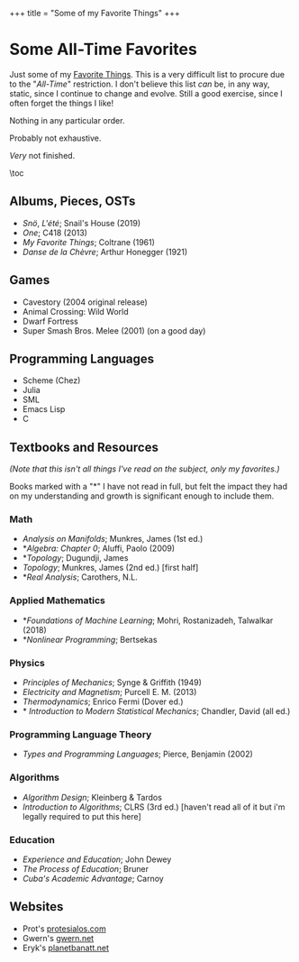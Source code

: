 +++
title = "Some of my Favorite Things"
+++

# Some All-Time Favorites

Just some of my [Favorite
Things](https://www.youtube.com/watch?v=UlFNy9iWrpE). This is a very
difficult list to procure due to the "*All-Time*" restriction. I don't
believe this list *can* be, in any way, static, since I continue to
change and evolve. Still a good exercise, since I often forget the
things I like!

Nothing in any particular order.

Probably not exhaustive.

*Very* not finished.

\toc 

## Albums, Pieces, OSTs
- *Snö*, *L'été*; Snail's House (2019)
- *One*; C418 (2013)
- *My Favorite Things*; Coltrane (1961)
- *Danse de la Chèvre*; Arthur Honegger (1921)

## Games
- Cavestory (2004 original release)
- Animal Crossing: Wild World
- Dwarf Fortress
- Super Smash Bros. Melee (2001) (on a good day)

## Programming Languages 
- Scheme (Chez)
- Julia
- SML
- Emacs Lisp
- C

## Textbooks and Resources 
*(Note that this isn't *all* things I've read on the subject, only my
favorites.)*

Books marked with a "*" I have not read in full, but felt the impact
they had on my understanding and growth is significant enough to include
them.

### Math 
- *Analysis on Manifolds*; Munkres, James (1st ed.)
- \**Algebra: Chapter 0*; Aluffi, Paolo (2009)
- \**Topology*; Dugundji, James
- *Topology*; Munkres, James (2nd ed.) [first half]
- \**Real Analysis*; Carothers, N.L.

### Applied Mathematics
- \**Foundations of Machine Learning*; Mohri, Rostanizadeh, Talwalkar
  (2018)
- \**Nonlinear Programming*; Bertsekas

### Physics 
- *Principles of Mechanics*; Synge & Griffith (1949)
- *Electricity and Magnetism*; Purcell E. M. (2013)
- *Thermodynamics*; Enrico Fermi (Dover ed.)
- \* *Introduction to Modern Statistical Mechanics*; Chandler, David (all
    ed.)

### Programming Language Theory 
- *Types and Programming Languages*; Pierce, Benjamin (2002)

### Algorithms 
- *Algorithm Design*; Kleinberg & Tardos
- *Introduction to Algorithms*; CLRS (3rd ed.) [haven't read all of it
  but i'm legally required to put this here]

### Education 
- *Experience and Education*; John Dewey
- *The Process of Education*; Bruner
- *Cuba's Academic Advantage*; Carnoy

## Websites 
- Prot's [protesialos.com](https://protesilaos.com/)
- Gwern's [gwern.net](https://www.gwern.net/index)
- Eryk's [planetbanatt.net](https://planetbanatt.net/)
